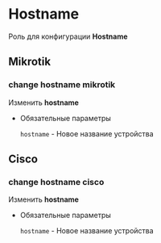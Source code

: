 # Hostname

Роль для конфигурации **Hostname**

## Mikrotik

### change hostname mikrotik

Изменить **hostname**

- Обязательные параметры

    `hostname` - Новое название устройства 

## Cisco

### change hostname cisco

Изменить **hostname**

- Обязательные параметры

    `hostname` - Новое название устройства